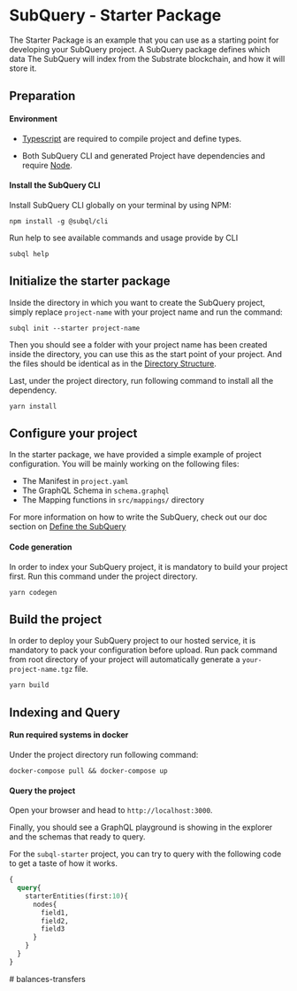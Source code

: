 # SubQuery - Starter Package


The Starter Package is an example that you can use as a starting point for developing your SubQuery project.
A SubQuery package defines which data The SubQuery will index from the Substrate blockchain, and how it will store it. 

## Preparation

#### Environment

- [Typescript](https://www.typescriptlang.org/) are required to compile project and define types.  

- Both SubQuery CLI and generated Project have dependencies and require [Node](https://nodejs.org/en/).
     

#### Install the SubQuery CLI

Install SubQuery CLI globally on your terminal by using NPM:

```
npm install -g @subql/cli
```

Run help to see available commands and usage provide by CLI
```
subql help
```

## Initialize the starter package

Inside the directory in which you want to create the SubQuery project, simply replace `project-name` with your project name and run the command:
```
subql init --starter project-name
```
Then you should see a folder with your project name has been created inside the directory, you can use this as the start point of your project. And the files should be identical as in the [Directory Structure](https://doc.subquery.network/directory_structure.html).

Last, under the project directory, run following command to install all the dependency.
```
yarn install
```


## Configure your project

In the starter package, we have provided a simple example of project configuration. You will be mainly working on the following files:

- The Manifest in `project.yaml`
- The GraphQL Schema in `schema.graphql`
- The Mapping functions in `src/mappings/` directory

For more information on how to write the SubQuery, 
check out our doc section on [Define the SubQuery](https://doc.subquery.network/define_a_subquery.html) 

#### Code generation

In order to index your SubQuery project, it is mandatory to build your project first.
Run this command under the project directory.

````
yarn codegen
````

## Build the project

In order to deploy your SubQuery project to our hosted service, it is mandatory to pack your configuration before upload.
Run pack command from root directory of your project will automatically generate a `your-project-name.tgz` file.

```
yarn build
```

## Indexing and Query

#### Run required systems in docker


Under the project directory run following command:

```
docker-compose pull && docker-compose up
```
#### Query the project

Open your browser and head to `http://localhost:3000`.

Finally, you should see a GraphQL playground is showing in the explorer and the schemas that ready to query.

For the `subql-starter` project, you can try to query with the following code to get a taste of how it works.

````graphql
{
  query{
    starterEntities(first:10){
      nodes{
        field1,
        field2,
        field3
      }
    }
  }
}
````
#   b a l a n c e s - t r a n s f e r s  
 